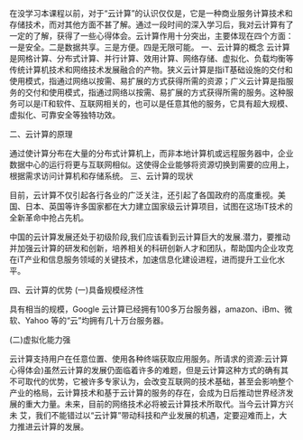 在没学习本课程以前，对于“云计算”的认识仅仅是，它是一种商业服务计算技术和存储技术，而对其他方面不甚了解。通过一段时间的深入学习后，我对云计算有了一定的了解，获得了一些心得体会。云计算作用十分突出，主要体现在四个方面：一是安全。二是数据共享。三是方便。四是无限可能。
一、云计算的概念
云计算是网格计算、分布式计算、并行计算、效用计算、网络存储、虚拟化、负载均衡等传统计算机技术和网络技术发展融合的产物。狭义云计算是指iT基础设施的交付和使用模式，指通过网络以按需、易扩展的方式获得所需的资源；广义云计算是指服务的交付和使用模式，指通过网络以按需、易扩展的方式获得所需的服务。这种服务可以是iT和软件、互联网相关的，也可以是任意其他的服务，它具有超大规模、虚拟化、可靠安全等独特功效。

二、云计算的原理

通过使计算分布在大量的分布式计算机上，而非本地计算机或远程服务器中，企业数据中心的运行将更与互联网相似。这使得企业能够将资源切换到需要的应用上，根据需求访问计算机和存储系统。
三、云计算的现状

目前，云计算不仅引起各行各业的广泛关注，还引起了各国政府的高度重视。美国、日本、英国等许多国家都在大力建立国家级云计算项目，试图在这场iT技术的全新革命中抢占先机。

中国的云计算发展还处于初级阶段,我们应该看到云计算巨大的发展.潜力，要推动并加强云计算的研发和创新，培养相关的科研创新人才和团队，帮助国内企业攻克在iT产业和信息服务领域的关键技术，加速信息化建设进程，进而提升工业化水平。

四、云计算的优势
(一)具备规模经济性

具有相当的规模，Google 云计算已经拥有100多万台服务器，amazon、iBm、微软、Yahoo 等的“云”均拥有几十万台服务器。

(二)虚拟化能力强

云计算支持用户在任意位置、使用各种终端获取应用服务。所请求的资源:云计算心得体会)虽然云计算的发展仍面临着许多的难题，但是云计算这种方式的确有其不可取代的优势，它被许多专家认为，会改变互联网的技术基础，甚至会影响整个产业的格局，云计算技术和基于云计算的服务的存在，会成为日后推动世界经济发展的重大力量。未来，目前的网络技术必将被云计算技术所取代。当今云计算方兴未
艾，我们不能错过以“云计算”带动科技和产业发展的机遇，定要迎难而上，大力推进云计算的发展。